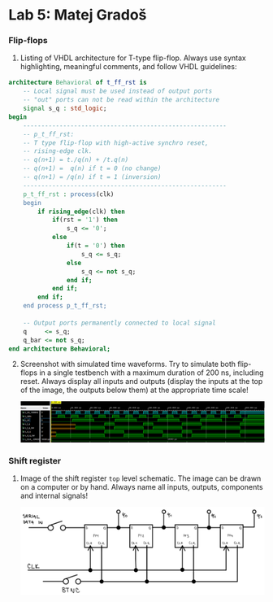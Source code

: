 # Lab 5: Matej Gradoš

### Flip-flops

1. Listing of VHDL architecture for T-type flip-flop. Always use syntax highlighting, meaningful comments, and follow VHDL guidelines:

```vhdl
architecture Behavioral of t_ff_rst is
    -- Local signal must be used instead of output ports
    -- "out" ports can not be read within the architecture
    signal s_q : std_logic;
begin
    --------------------------------------------------------
    -- p_t_ff_rst:
    -- T type flip-flop with high-active synchro reset,
    -- rising-edge clk.
    -- q(n+1) = t./q(n) + /t.q(n)
    -- q(n+1) =  q(n) if t = 0 (no change)
    -- q(n+1) = /q(n) if t = 1 (inversion)
    --------------------------------------------------------
    p_t_ff_rst : process(clk)
    begin
        if rising_edge(clk) then
            if(rst = '1') then 
                s_q <= '0';
            else 
                if(t = '0') then 
                    s_q <= s_q;
                else 
                    s_q <= not s_q;            
                end if;
            end if;
        end if;
    end process p_t_ff_rst;

    -- Output ports permanently connected to local signal
    q     <= s_q;
    q_bar <= not s_q;
end architecture Behavioral;
```

2. Screenshot with simulated time waveforms. Try to simulate both flip-flops in a single testbench with a maximum duration of 200 ns, including reset. Always display all inputs and outputs (display the inputs at the top of the image, the outputs below them) at the appropriate time scale!

   ![your figure](https://github.com/mathieux95/digital-electronics-1/blob/main/labs/05-ffs/images/graph_1.png)

### Shift register

1. Image of the shift register `top` level schematic. The image can be drawn on a computer or by hand. Always name all inputs, outputs, components and internal signals!

   ![your figure](https://github.com/mathieux95/digital-electronics-1/blob/main/labs/05-ffs/images/shift_register.png)
